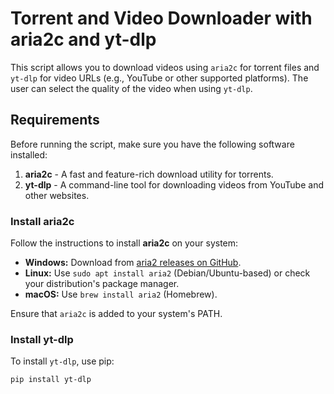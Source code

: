 # Torrent and Video Downloader with aria2c and yt-dlp

This script allows you to download videos using `aria2c` for torrent files and `yt-dlp` for video URLs (e.g., YouTube or other supported platforms). The user can select the quality of the video when using `yt-dlp`.

## Requirements

Before running the script, make sure you have the following software installed:

1. **aria2c** - A fast and feature-rich download utility for torrents.
2. **yt-dlp** - A command-line tool for downloading videos from YouTube and other websites.

### Install aria2c
Follow the instructions to install **aria2c** on your system:

- **Windows:** Download from [aria2 releases on GitHub](https://github.com/aria2/aria2/releases).
- **Linux:** Use `sudo apt install aria2` (Debian/Ubuntu-based) or check your distribution's package manager.
- **macOS:** Use `brew install aria2` (Homebrew).

Ensure that `aria2c` is added to your system's PATH.

### Install yt-dlp
To install `yt-dlp`, use pip:

```bash
pip install yt-dlp
